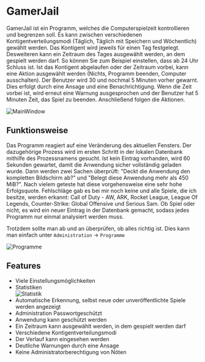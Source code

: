 # GamerJail

GamerJail ist ein Programm, welches die Computerspielzeit kontrollieren und begrenzen soll. Es kann zwischen verschiedenen Kontigentverteilungsmodi (Täglich, Täglich mit Speichern und Wöchentlich) gewählt werden. Das Kontigent wird jeweils für einen Tag festgelegt. Desweiteren kann ein Zeitraum des Tages ausgewählt werden, an dem gespielt werden darf. So können Sie zum Beispiel einstellen, dass ab 24 Uhr Schluss ist. Ist das Kontigent abgelaufen oder der Zeitraum vorbei, kann eine Aktion ausgewählt werden (Nichts, Programm beenden, Computer ausschalten). Der Benutzer wird 30 und nochmal 5 Minuten vorher gewarnt. Dies erfolgt durch eine Ansage und eine Benachrichtigung. Wenn die Zeit vorbei ist, wird erneut eine Warnung ausgesprochen und der Benutzer hat 5 Minuten Zeit, das Spiel zu beenden. Anschließend folgen die Aktionen.

![MainWindow](http://fs2.directupload.net/images/150809/3hhxszdm.png)


## Funktionsweise
Das Programm reagiert auf eine Veränderung des aktuellen Fensters. Der dazugehörige Prozess wird im ersten Schritt in der lokalen Datenbank mithilfe des Prozessnamens gesucht. Ist kein Eintrag vorhanden, wird 60 Sekunden gewartet, damit die Anwendung sicher vollständig geladen wurde. Dann werden zwei Sachen überprüft: "Deckt die Anwendung den kompletten Bildschirm ab?" und "Belegt diese Anwendung mehr als 450 MiB?". Nach vielem geteste hat diese vorgehensweise eine sehr hohe Erfolgsquote. Fehlschläge gab es bei mir noch keine und alle Spiele, die ich besitze, werden erkannt: Call of Duty - AW, ARK, Rocket League, League Of Legends, Counter-Strike: Global Offensive und Serious Sam. Ob Spiel oder nicht, es wird ein neuer Eintrag in der Datenbank gemacht, sodass jedes Programm nur einmal analysiert werden muss.

Trotzdem sollte man ab und an überprüfen, ob alles richtig ist. Dies kann man einfach unter `Administration` -> `Programme`

![Programme](http://fs1.directupload.net/images/150809/ww272tuu.png)

## Features

* Viele Einstellungsmöglichkeiten
* Statistiken                      
![Statistik](http://fs2.directupload.net/images/150809/odyzhgv8.png)
* Automatische Erkennung, selbst neue oder unveröffentlichte Spiele werden angezeigt
* Administration Passwortgeschützt
* Anwendung kann geschützt werden
* Ein Zeitraum kann ausgewählt werden, in dem gespielt werden darf
* Verschiedene Kontigentverteilungsmodi
* Der Verlauf kann eingesehen werden
* Deutliche Warnungen durch eine Ansage
* Keine Administratorberechtigung von Nöten
